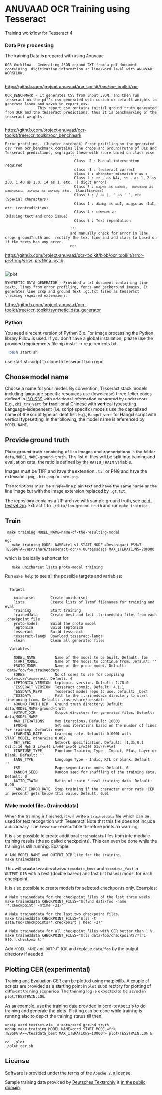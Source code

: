 # ANUVAAD OCR Training using Tesseract

Training workflow for Tesseract 4

### Data Pre processing
The training Data is prepared with using Anuvaad 
```
OCR Workflow - Generating JSON or/and TXT from a pdf document containing  digitization information at line/word level with ANUVAAD WORKFLOW.
               
```
https://github.com/project-anuvaad/ocr-toolkit/tree/ocr_toolkit/ocr
 ```
OCR_BENCHMARK - It generates CSV from input JSON, and then run tesseract on the pdf’s csv generated with custom or default weights to  generate lines and saves in report csv.
                This report_csv contains initial ground truth generated from OCR and the tesseract predictions, thus it is benchmarking of the tesseract weights.
                
```
https://github.com/project-anuvaad/ocr-toolkit/tree/ocr_toolkit/ocr_benchmark
```
Error profiling - (Jupyter notebook) Error profiling on the generated csv from ocr_benchmark contains line crops and GroundTruths of OCR and Tesseract predictions, segrigate these with score based on class wise
                              '''
                                Class -2 : Manual intervention required 
                                class -1 : tesseract correct
                                class 0 : charater mismatch ಕೆ as ಕ
                                Class 1 : ೧೧ . as NAN, ೧೧ . as 1, 2 as 2.0, 1.40 as 1.0, 14 as 1, etc.  ( digit error)
                                Class 2 : ಚಿಹ್ನೆಗಳು as ಚಿಹೆಗಳು,  ಬಾಗಲಕೋಟ as ಬದಾಗಲಕೋಟ, ಎಲ್ಎಕೂ as ಎಲ್‌ಎಕ್ಯೂ etc.  (Auxiliaries)
                                Class 3 : / as |, " as ' ', etc        (Special characters)
                                Class 4 : கிடங்கு as யபI, கடனாக as -IபI, etc. (contradiction)
                                Class 5 : ಅರ್ಜೆಂಟಿನಾ as             (Missing text and crop issue)
                                Class 6 : Text repeatation

                              ''' 
                              and manually check for error in line crops groundTruth and  rectify the text line and add class to based on if the texts has any error.
                              eg:
```
https://github.com/project-anuvaad/ocr-toolkit/blob/ocr_toolkit/error-profiling/error_profiling.ipynb
```
```
![plot](error-profiling-images/error-profiling-img1.png)

```                            
SYNTHETIC DATA GENERATOR - Provided a txt document containing line texts, lines from error profiling, fonts and background images, It generates line crop and ground text .gt.txt files as tesseract training required extensions.
```
https://github.com/project-anuvaad/ocr-toolkit/tree/ocr_toolkit/synthetic_data_generator


### Python
You need a recent version of Python 3.x. For image processing the Python library Pillow is used. If you don't have a global installation, please use the provided requirements file pip install -r requirements.txt.
```sh
  bash start.sh
```
use start.sh script to clone to tesseract train repo


## Choose model name

Choose a name for your model. By convention, Tesseract stack models including
language-specific resources use (lowercase) three-letter codes defined in
[ISO 639](https://en.wikipedia.org/wiki/List_of_ISO_639-1_codes) with additional
information separated by underscore. E.g., `chi_tra_vert` for **tra**ditional
Chinese with **vert**ical typesetting. Language-independent (i.e. script-specific)
models use the capitalized name of the script type as identifier. E.g.,
`Hangul_vert` for Hangul script with vertical typesetting. In the following,
the model name is referenced by `MODEL_NAME`.

## Provide ground truth

Place ground truth consisting of line images and transcriptions in the folder
`data/MODEL_NAME-ground-truth`. This list of files will be split into training and
evaluation data, the ratio is defined by the `RATIO_TRAIN` variable.

Images must be TIFF and have the extension `.tif` or PNG and have the
extension `.png`, `.bin.png` or `.nrm.png`.

Transcriptions must be single-line plain text and have the same name as the
line image but with the image extension replaced by `.gt.txt`.

The repository contains a ZIP archive with sample ground truth, see
[ocrd-testset.zip](./ocrd-testset.zip). Extract it to `./data/foo-ground-truth` and run
`make training`.

## Train

```
 make training MODEL_NAME=name-of-the-resulting-model
 ```
 ```
 eg:
    make training MODEL_NAME=tel_v1 START_MODEL=Devanagari PSM=7 TESSDATA=/usr/share/tesseract-ocr/4.00/tessdata MAX_ITERATIONS=200000
```

which is basically a shortcut for

```
   make unicharset lists proto-model training
```

Run `make help` to see all the possible targets and variables:

<!-- BEGIN-EVAL -w '```' '```' -- make help -->
```

  Targets

    unicharset       Create unicharset
    lists            Create lists of lstmf filenames for training and eval
    training         Start training
    traineddata      Create best and fast .traineddata files from each .checkpoint file
    proto-model      Build the proto model
    leptonica        Build leptonica
    tesseract        Build tesseract
    tesseract-langs  Download tesseract-langs
    clean            Clean all generated files

  Variables

    MODEL_NAME         Name of the model to be built. Default: foo
    START_MODEL        Name of the model to continue from. Default: ''
    PROTO_MODEL        Name of the proto model. Default: 'data/foo/foo.traineddata'
    CORES              No of cores to use for compiling leptonica/tesseract. Default: 4
    LEPTONICA_VERSION  Leptonica version. Default: 1.78.0
    TESSERACT_VERSION  Tesseract commit. Default: 4.1.1
    TESSDATA_REPO      Tesseract model repo to use. Default: _best
    TESSDATA           Path to the .traineddata directory to start finetuning from. Default: ./usr/share/tessdata
    GROUND_TRUTH_DIR   Ground truth directory. Default: data/MODEL_NAME-ground-truth
    OUTPUT_DIR         Output directory for generated files. Default: data/MODEL_NAME
    MAX_ITERATIONS     Max iterations. Default: 10000
    EPOCHS             Set max iterations based on the number of lines for training. Default: none
    LEARNING_RATE      Learning rate. Default: 0.0001 with START_MODEL, otherwise 0.002
    NET_SPEC           Network specification. Default: [1,36,0,1 Ct3,3,16 Mp3,3 Lfys48 Lfx96 Lrx96 Lfx256 O1c\#\#\#]
    FINETUNE_TYPE      Finetune Training Type - Impact, Plus, Layer or blank. Default: ''
    LANG_TYPE          Language Type - Indic, RTL or blank. Default: ''
    PSM                Page segmentation mode. Default: 6
    RANDOM_SEED        Random seed for shuffling of the training data. Default: 0
    RATIO_TRAIN        Ratio of train / eval training data. Default: 0.90
    TARGET_ERROR_RATE  Stop training if the character error rate (CER in percent) gets below this value. Default: 0.01
```

<!-- END-EVAL -->


### Make model files (traineddata)

When the training is finished, it will write a `traineddata` file which can be used
for text recognition with Tesseract. Note that this file does not include a
dictionary. The `tesseract` executable therefore prints an warning.

It is also possible to create additional `traineddata` files from intermediate
training results (the so called checkpoints). This can even be done while the
training is still running. Example:

    # Add MODEL_NAME and OUTPUT_DIR like for the training.
    make traineddata

This will create two directories `tessdata_best` and `tessdata_fast` in `OUTPUT_DIR`
with a best (double based) and fast (int based) model for each checkpoint.

It is also possible to create models for selected checkpoints only. Examples:

    # Make traineddata for the checkpoint files of the last three weeks.
    make traineddata CHECKPOINT_FILES="$(find data/foo -name '*.checkpoint' -mtime -21)"

    # Make traineddata for the last two checkpoint files.
    make traineddata CHECKPOINT_FILES="$(ls -t data/foo/checkpoints/*.checkpoint | head -2)"

    # Make traineddata for all checkpoint files with CER better than 1 %.
    make traineddata CHECKPOINT_FILES="$(ls data/foo/checkpoints/*[^1-9]0.*.checkpoint)"

Add `MODEL_NAME` and `OUTPUT_DIR` and replace `data/foo` by the output directory if needed.

## Plotting CER (experimental)

Training and Evaluation CER can be plotted using matplotlib. A couple of scripts are provided
as a starting point in `plot` subdirectory for plotting of different training scenarios. The training
log is expected to be saved in `plot/TESSTRAIN.LOG`.

As an example, use the training data provided in 
[ocrd-testset.zip](./ocrd-testset.zip) to do training and generate the plots.
Plotting can be done while training is running also to depict the training status till then.
```
unzip ocrd-testset.zip -d data/ocrd-ground-truth
nohup make training MODEL_NAME=ocrd START_MODEL=frk TESSDATA=~/tessdata_best MAX_ITERATIONS=10000 > plot/TESSTRAIN.LOG &
```
```
cd ./plot
./plot_cer.sh 
```
## License

Software is provided under the terms of the `Apache 2.0` license.

Sample training data provided by [Deutsches Textarchiv](https://deutschestextarchiv.de) is [in the public domain](http://creativecommons.org/publicdomain/mark/1.0/).
